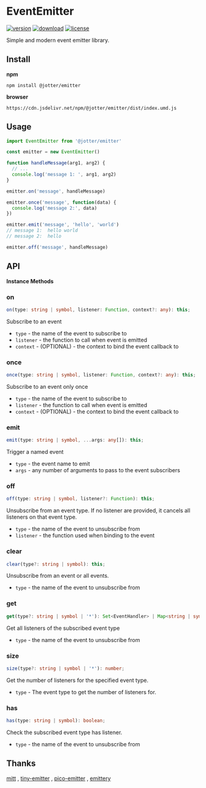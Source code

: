 # EventEmitter

[![version](https://img.shields.io/npm/v/@jotter/emitter?style=flat-square)](https://www.npmjs.com/package/@jotter/emitter)
[![download](https://img.shields.io/npm/dm/@jotter/emitter?style=flat-square)](https://www.npmjs.com/package/@jotter/emitter)
[![license](https://img.shields.io/npm/l/@jotter/emitter?style=flat-square)](https://github.com/Meqn/jotter/tree/main/libs/emitter)

Simple and modern event emitter library.



## Install

**npm**
```
npm install @jotter/emitter
```
**browser**
```
https://cdn.jsdelivr.net/npm/@jotter/emitter/dist/index.umd.js
```



## Usage

```js
import EventEmitter from '@jotter/emitter'

const emitter = new EventEmitter()

function handleMessage(arg1, arg2) {
  // ...
  console.log('message 1: ', arg1, arg2)
}

emitter.on('message', handleMessage)

emitter.once('message', function(data) {
  console.log('message 2:', data)
})

emitter.emit('message', 'hello', 'world')
// message 1:  hello world
// message 2:  hello

emitter.off('message', handleMessage)
```

## API

**Instance Methods**

### on
```typescript
on(type: string | symbol, listener: Function, context?: any): this;
```
Subscribe to an event
- `type` - the name of the event to subscribe to
- `listener` - the function to call when event is emitted
- `context` - (OPTIONAL) - the context to bind the event callback to

### once
```typescript
once(type: string | symbol, listener: Function, context?: any): this;
```
Subscribe to an event only once
- `type` - the name of the event to subscribe to
- `listener` - the function to call when event is emitted
- `context` - (OPTIONAL) - the context to bind the event callback to

### emit
```typescript
emit(type: string | symbol, ...args: any[]): this;
```
Trigger a named event
- `type` - the event name to emit
- `args` - any number of arguments to pass to the event subscribers

### off
```typescript
off(type: string | symbol, listener?: Function): this;
```
Unsubscribe from an event type. If no listener are provided, it cancels all listeners on that event type.
- `type` - the name of the event to unsubscribe from
- `listener` - the function used when binding to the event

### clear
```typescript
clear(type?: string | symbol): this;
```
Unsubscribe from an event or all events.
- `type` - the name of the event to unsubscribe from

### get
```typescript
get(type?: string | symbol | '*'): Set<EventHandler> | Map<string | symbol, Set<EventHandler>>;
```
Get all listeners of the subscribed event type
- `type` - the name of the event to unsubscribe from

### size
```typescript
size(type?: string | symbol | '*'): number;
```
Get the number of listeners for the specified event type.
- `type` - The event type to get the number of listeners for.

### has
```typescript
has(type: string | symbol): boolean;
```
Check the subscribed event type has listener.
- `type` - the name of the event to unsubscribe from


## Thanks
[mitt](https://github.com/developit/mitt) ,  [tiny-emitter](https://github.com/scottcorgan/tiny-emitter) ,  [pico-emitter](https://github.com/hkk12369/pico-emitter) ,  [emittery](https://github.com/sindresorhus/emittery)
